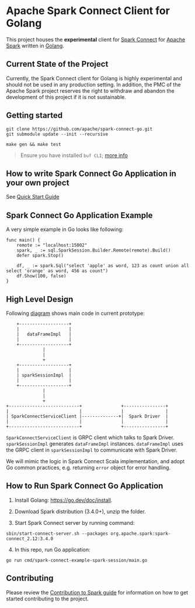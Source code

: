 # Apache Spark Connect Client for Golang

This project houses the **experimental** client for [Spark
Connect](https://spark.apache.org/docs/latest/spark-connect-overview.html) for
[Apache Spark](https://spark.apache.org/) written in [Golang](https://go.dev/).


## Current State of the Project

Currently, the Spark Connect client for Golang is highly experimental and should
not be used in any production setting. In addition, the PMC of the Apache Spark
project reserves the right to withdraw and abandon the development of this project
if it is not sustainable.

## Getting started
```
git clone https://github.com/apache/spark-connect-go.git
git submodule update --init --recursive

make gen && make test
```
> Ensure you have installed `buf CLI`; [more info](https://buf.build/docs/installation/)

## How to write Spark Connect Go Application in your own project

See [Quick Start Guide](quick-start.md)

## Spark Connect Go Application Example

A very simple example in Go looks like following:

```
func main() {
	remote := "localhost:15002"
	spark, _ := sql.SparkSession.Builder.Remote(remote).Build()
	defer spark.Stop()

	df, _ := spark.Sql("select 'apple' as word, 123 as count union all select 'orange' as word, 456 as count")
	df.Show(100, false)
}
```

## High Level Design

Following [diagram](https://textik.com/#ac299c8f32c4c342) shows main code in current prototype:

```
    +-------------------+                                                                              
    |                   |                                                                              
    |   dataFrameImpl   |                                                                              
    |                   |                                                                              
    +-------------------+                                                                              
              |                                                                                        
              |                                                                                        
              +                                                                                        
    +-------------------+                                                                              
    |                   |                                                                              
    | sparkSessionImpl  |                                                                              
    |                   |                                                                              
    +-------------------+                                                                              
              |                                                                                        
              |                                                                                        
              +                                                                                        
+---------------------------+               +----------------+                                         
|                           |               |                |                                         
| SparkConnectServiceClient |--------------+|  Spark Driver  |                                         
|                           |               |                |                                         
+---------------------------+               +----------------+

```

`SparkConnectServiceClient` is GRPC client which talks to Spark Driver. `sparkSessionImpl` generates `dataFrameImpl`
instances. `dataFrameImpl` uses the GRPC client in `sparkSessionImpl` to communicate with Spark Driver.

We will mimic the logic in Spark Connect Scala implementation, and adopt Go common practices, e.g. returning `error` object for
error handling.

## How to Run Spark Connect Go Application

1. Install Golang: https://go.dev/doc/install.

2. Download Spark distribution (3.4.0+), unzip the folder.

3. Start Spark Connect server by running command:

```
sbin/start-connect-server.sh --packages org.apache.spark:spark-connect_2.12:3.4.0
```

4. In this repo, run Go application:

```
go run cmd/spark-connect-example-spark-session/main.go
```

## Contributing

Please review the [Contribution to Spark guide](https://spark.apache.org/contributing.html)
for information on how to get started contributing to the project.